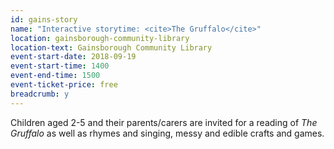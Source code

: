 ```yaml
---
id: gains-story
name: "Interactive storytime: <cite>The Gruffalo</cite>"
location: gainsborough-community-library
location-text: Gainsborough Community Library
event-start-date: 2018-09-19
event-start-time: 1400
event-end-time: 1500
event-ticket-price: free
breadcrumb: y
---
```


Children aged 2-5 and their parents/carers are invited for a reading of <cite>The Gruffalo</cite> as well as rhymes and singing, messy and edible crafts and games.
